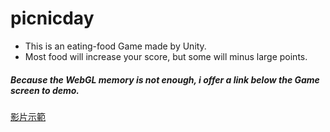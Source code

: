 # picnicday
* This is an eating-food Game made by Unity.
* Most food will increase your score, but some will minus large points. 
##### Because the WebGL memory is not enough, i offer a link below the Game screen to demo.
[影片示範](https://youtu.be/7dy7WeMERjI)
